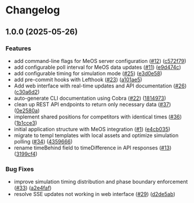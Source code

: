 # Changelog

## 1.0.0 (2025-05-26)


### Features

* add command-line flags for MeOS server configuration ([#12](https://github.com/MetsaApp/meos-graphics/issues/12)) ([c572f79](https://github.com/MetsaApp/meos-graphics/commit/c572f79d65a49e55a711af91358fef6df42ea2b9))
* add configurable poll interval for MeOS data updates ([#11](https://github.com/MetsaApp/meos-graphics/issues/11)) ([e9d474c](https://github.com/MetsaApp/meos-graphics/commit/e9d474cdc8f5427c9b4b22dc553051fb9644a142))
* add configurable timing for simulation mode ([#25](https://github.com/MetsaApp/meos-graphics/issues/25)) ([e3d0e58](https://github.com/MetsaApp/meos-graphics/commit/e3d0e58ce767da44085062c4b21a462b6c43d8c1))
* add pre-commit hooks with Lefthook ([#23](https://github.com/MetsaApp/meos-graphics/issues/23)) ([a101ae5](https://github.com/MetsaApp/meos-graphics/commit/a101ae519e1880708231c5ea1e0342a50ac419fe))
* Add web interface with real-time updates and API documentation ([#26](https://github.com/MetsaApp/meos-graphics/issues/26)) ([c30a6d2](https://github.com/MetsaApp/meos-graphics/commit/c30a6d2d91579bb699a4632ed6d732f332e325ea))
* auto-generate CLI documentation using Cobra ([#22](https://github.com/MetsaApp/meos-graphics/issues/22)) ([1814973](https://github.com/MetsaApp/meos-graphics/commit/1814973c371abdba946254b1a4401ee62d8ba32a))
* clean up REST API endpoints to return only necessary data ([#37](https://github.com/MetsaApp/meos-graphics/issues/37)) ([0e2580a](https://github.com/MetsaApp/meos-graphics/commit/0e2580a58a95a37d8d569dc87cf17058e12049e2))
* implement shared positions for competitors with identical times ([#36](https://github.com/MetsaApp/meos-graphics/issues/36)) ([1b1cce3](https://github.com/MetsaApp/meos-graphics/commit/1b1cce3c9845939b103afa9033f0a464c2c1b9a6))
* initial application structure with MeOS integration ([#1](https://github.com/MetsaApp/meos-graphics/issues/1)) ([e4cb035](https://github.com/MetsaApp/meos-graphics/commit/e4cb0352a9a4456b980d6ac369e9096df00d895d))
* migrate to templ templates with local assets and optimize simulation polling ([#34](https://github.com/MetsaApp/meos-graphics/issues/34)) ([4359666](https://github.com/MetsaApp/meos-graphics/commit/435966601c22f615eed91c4920c118bffbb85129))
* rename timeBehind field to timeDifference in API responses ([#13](https://github.com/MetsaApp/meos-graphics/issues/13)) ([3199cf4](https://github.com/MetsaApp/meos-graphics/commit/3199cf438e7df4dcd09fec21284c0d259cdefac6))


### Bug Fixes

* improve simulation timing distribution and phase boundary enforcement ([#33](https://github.com/MetsaApp/meos-graphics/issues/33)) ([a2e4faf](https://github.com/MetsaApp/meos-graphics/commit/a2e4faf0cd4b584519aa0eedf96acc339172a63e))
* resolve SSE updates not working in web interface ([#29](https://github.com/MetsaApp/meos-graphics/issues/29)) ([d2de5ab](https://github.com/MetsaApp/meos-graphics/commit/d2de5ab4956ae4a17d432e70df4ce00c979d6cc7))
